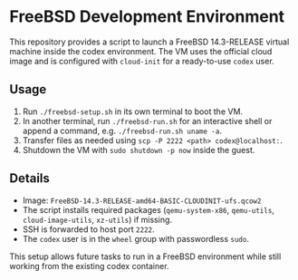 # FreeBSD Development Environment

This repository provides a script to launch a FreeBSD 14.3-RELEASE virtual machine
inside the codex environment. The VM uses the official cloud image and is
configured with `cloud-init` for a ready-to-use `codex` user.

## Usage

1. Run `./freebsd-setup.sh` in its own terminal to boot the VM.
2. In another terminal, run `./freebsd-run.sh` for an interactive shell or append a
   command, e.g. `./freebsd-run.sh uname -a`.
3. Transfer files as needed using `scp -P 2222 <path> codex@localhost:`.
4. Shutdown the VM with `sudo shutdown -p now` inside the guest.

## Details

- Image: `FreeBSD-14.3-RELEASE-amd64-BASIC-CLOUDINIT-ufs.qcow2`
- The script installs required packages (`qemu-system-x86`, `qemu-utils`,
  `cloud-image-utils`, `xz-utils`) if missing.
- SSH is forwarded to host port `2222`.
- The `codex` user is in the `wheel` group with passwordless `sudo`.

This setup allows future tasks to run in a FreeBSD environment while still
working from the existing codex container.
